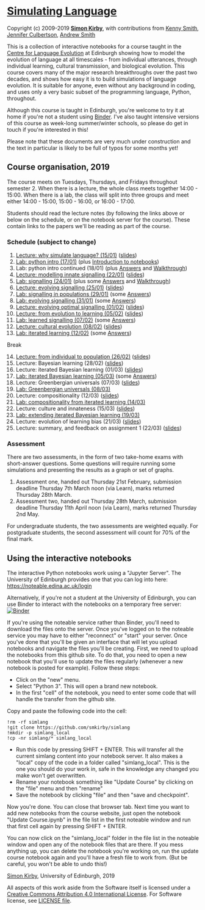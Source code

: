 # [Simulating Language](https://github.com/smkirby/simlang)

Copyright (c) 2009-2019 [**Simon Kirby**](http://www.lel.ed.ac.uk/~simon), with contributions from [Kenny Smith](http://www.lel.ed.ac.uk/~kenny/), [Jennifer Culbertson](https://jennifer-culbertson.github.io), [Andrew Smith](https://www.stir.ac.uk/people/256435)

This is a collection of interactive notebooks for a course taught in the [Centre for Language Evolution](http://lel.ed.ac.uk/cle) at Edinburgh showing how to model the evolution of language at all timescales - from individual utterances, through individual learning, cultural transmission, and biological evolution. This course covers many of the major research breakthroughs over the past two decades, and shows how easy it is to build simulations of language evolution. It is suitable for anyone, even without any background in coding, and uses only a very basic subset of the programming language, Python, throughout.

Although this course is taught in Edinburgh, you're welcome to try it at home if you're not a student using [Binder](https://mybinder.org/v2/gh/smkirby/simlang/master). I've also taught intensive versions of this course as week-long summer/winter schools, so please do get in touch if you're interested in this!

Please note that these documents are very much under construction and the text in particular is likely to be full of typos for some months yet!

## Course organisation, 2019

The course meets on Tuesdays, Thursdays, and Fridays throughout semester 2. When there is a lecture, the whole class meets together 14:00 - 15:00. When there is a lab, the class will split into three groups and meet either 14:00 - 15:00, 15:00 - 16:00, or 16:00 - 17:00. 

Students should read the lecture notes (by following the links above or below on the schedule, or on the notebook server for the course). These contain links to the papers we'll be reading as part of the course.

### Schedule (subject to change)

1. [Lecture: why simulate language? (15/01)](simlang_1_lecture.ipynb) ([slides](simlang_1_slides.pdf))
2. [Lab: python intro (17/01)](simlang_2+3_lab.ipynb) (plus [Introduction to notebooks](simlang_2_notebook_intro.ipynb))
3. Lab: python intro continued (18/01) (plus [Answers](simlang_2+3_answered.ipynb) and [Walkthrough](simlang_2+3_walkthrough.ipynb))
4. [Lecture: modelling innate signalling (22/01)](simlang_4_lecture.ipynb) ([slides](simlang_4_slides.pdf))
5. [Lab: signalling (24/01)](simlang_5_lab.ipynb) (plus some [Answers](simlang_5_answered.ipynb) and [Walkthrough](simlang_5_walkthrough.ipynb))
6. [Lecture: evolving signalling (25/01)](simlang_6_lecture.ipynb) ([slides](simlang_6_slides.pdf))
7. [Lab: signalling in populations (29/01)](simlang_7_lab.ipynb) (some [Answers](simlang_7_answered.ipynb))
8. [Lab: evolving signalling (31/01)](simlang_8_lab.ipynb) (some [Answers](simlang_8_answered.ipynb))
9. [Lecture: evolving optimal signalling (01/02)](simlang_9_lecture.ipynb) ([slides](simlang_9_slides.pdf))
10. [Lecture: from evolution to learning (05/02)](simlang_10_lecture.ipynb) ([slides](simlang_10_slides.pdf))
11. [Lab: learned signalling (07/02)](simlang_11_lab.ipynb) (some [Answers](simlang_11_answered.ipynb))
12. [Lecture: cultural evolution (08/02)](simlang_12_lecture.ipynb) ([slides](simlang_12_slides.pdf))
13. [Lab: iterated learning (12/02)](simlang_13_lab.ipynb) (some [Answers](simlang_13_answered.ipynb))

Break

14. [Lecture: from individual to population (26/02)](simlang_14_lecture.ipynb) ([slides](simlang_14_slides.pdf))
15. Lecture: Bayesian learning (28/02) ([slides](simlang_15_slides.pdf))
16. Lecture: iterated Bayesian learning (01/03) ([slides](simlang_16_slides.pdf))
17. [Lab: iterated Bayesian learning (05/03)](simlang_17_lab.ipynb) (some [Answers](simlang_17_answered.ipynb))
18. Lecture: Greenbergian universals (07/03) ([slides](simlang_18_slides.pdf))
19. [Lab: Greenbergian universals (08/03)](simlang_19_lab.ipynb)
20. Lecture: compositionality (12/03) ([slides](simlang_20_slides.pdf))
21. [Lab: compositionality from iterated learning (14/03)](simlang_21_lab.ipynb)
22. Lecture: culture and innateness (15/03) ([slides](simlang_22_slides.pdf))
23. [Lab: extending iterated Bayesian learning (19/03)](simlang_23_lab.ipynb)
24. Lecture: evolution of learning bias (21/03) ([slides](simlang_24_slides.pdf))
25. Lecture: summary, and feedback on assignment 1 (22/03) ([slides](simlang_25_slides.pdf))

### Assessment

There are two assessments, in the form of two take-home exams with short-answer questions. Some questions will require running some simulations and presenting the results as a graph or set of graphs.

1. Assessment one, handed out Thursday 21st February, submission deadline Thursday 7th March noon (via Learn), marks returned Thursday 28th March.
2. Assessment two, handed out Thursday 28th March, submission deadline Thursday 11th April noon (via Learn), marks returned Thursday 2nd May.

For undergraduate students, the two assessments are weighted equally. For postgraduate students, the second assessment will count for 70% of the final mark.

## Using the interactive notebooks

The interactive Python notebooks work using a "Jupyter Server". The University of Edinburgh provides one that you can log into here: https://noteable.edina.ac.uk/login

Alternatively, if you're not a student at the University of Edinburgh, you can use Binder to interact with the notebooks on a temporary free server: [![Binder](https://mybinder.org/badge_logo.svg)](https://mybinder.org/v2/gh/smkirby/simlang/master)

If you're using the noteable service rather than Binder, you'll need to download the files onto the server. Once you've logged on to the noteable service you may have to either "reconnect" or "start" your server. Once you've done that you'll be given an interface that will let you upload notebooks and navigate the files you'll be creating. First, we need to upload the notebooks from this github site. To do that, you need to open a new notebook that you'll use to update the files regularly (whenever a new notebook is posted for example). Follow these steps:

- Click on the "new" menu.
- Select "Python 3". This will open a brand new notebook.
- In the first "cell" of the notebook, you need to enter some code that will handle the transfer from the github site. 

Copy and paste the following code into the cell:

	!rm -rf simlang
	!git clone https://github.com/smkirby/simlang
	!mkdir -p simlang_local
	!cp -nr simlang/* simlang_local


- Run this code by pressing SHIFT + ENTER. This will transfer all the current simlang content into your notebook server. It also makes a "local" copy of the code in a folder called "simlang_local". This is the one you should do your work in, safe in the knowledge any changed you make won't get overwritten.
- Rename your notebook something like "Update Course" by clicking on the "file" menu and then "rename"
- Save the notebook by clicking "file" and then "save and checkpoint".

Now you're done. You can close that browser tab. Next time you want to add new notebooks from the course website, just open the notebook "Update Course.ipynb" in the file list in the first noteable window and run that first cell again by pressing SHIFT + ENTER.

You can now click on the "simlang_local" folder in the file list in the noteable window and open any of the notebook files that are there. If you mess anything up, you can delete the notebook you're working on, run the update course notebook again and you'll have a fresh file to work from. (But be careful, you won't be able to undo this!)

[Simon Kirby](http://lel.ed.ac.uk/~simon/), University of Edinburgh, 2019

All aspects of this work aside from the Software itself is licensed under a [Creative Commons Attribution 4.0 International License](http://creativecommons.org/licenses/by/4.0/). For Software license, see [LICENSE file](LICENSE).
